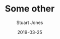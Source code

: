 ---
extends: _layouts.post
title: Some other
author: Stuart Jones
date: 2019-03-25
summary: No real presentation
section: post
---